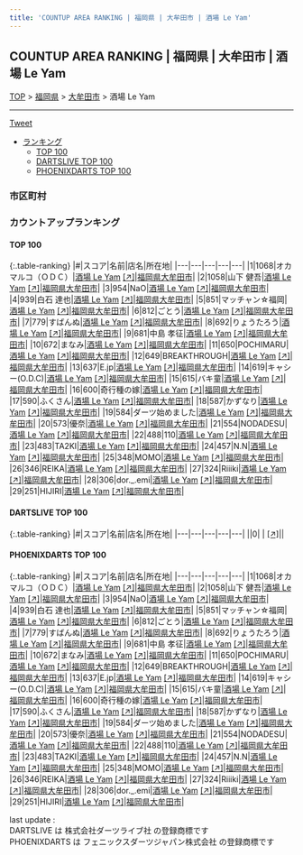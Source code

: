 ```yaml
---
title: 'COUNTUP AREA RANKING | 福岡県 | 大牟田市 | 酒場 Le Yam'
---
```

## COUNTUP AREA RANKING | 福岡県 | 大牟田市 | 酒場 Le Yam

[TOP](/darts/rank/) > [福岡県](/darts/rank/福岡県/) > [大牟田市](/darts/rank/福岡県/大牟田市/) > 酒場 Le Yam

___

<a href="https://twitter.com/share?ref_src=twsrc%5Etfw" data-text="COUNTUP AREA RANKING | 福岡県大牟田市酒場 Le Yam" class="twitter-share-button" data-hashtags="DARTSLIVE,PHOENIXDARTS,darts,ダーツ" data-show-count="false">Tweet</a>

* [ランキング](#カウントアップランキング)
    * [TOP 100](#top-100)
    * [DARTSLIVE TOP 100](#dartslive-top-100)
    * [PHOENIXDARTS TOP 100](#phoenixdarts-top-100)

### 市区町村

<ul>

</ul>

### カウントアップランキング

#### TOP 100



{:.table-ranking}
|#|スコア|名前|店名|所在地|
|---|---|---|---|---|
|1|1068|<span class="rank-name-pd">オカマルコ（ＯＤＣ）</span>|<a href="/darts/rank/shops/6335.html">酒場 Le Yam</a> <a href="https://vs.phoenixdarts.com/jp/shop/shopDetailInfo/s_6335?s_seq=6335">[↗]</a>|<a href="/darts/rank/福岡県/大牟田市">福岡県大牟田市</a>|
|2|1058|<span class="rank-name-pd">山下 健吾</span>|<a href="/darts/rank/shops/6335.html">酒場 Le Yam</a> <a href="https://vs.phoenixdarts.com/jp/shop/shopDetailInfo/s_6335?s_seq=6335">[↗]</a>|<a href="/darts/rank/福岡県/大牟田市">福岡県大牟田市</a>|
|3|954|<span class="rank-name-pd">NaO</span>|<a href="/darts/rank/shops/6335.html">酒場 Le Yam</a> <a href="https://vs.phoenixdarts.com/jp/shop/shopDetailInfo/s_6335?s_seq=6335">[↗]</a>|<a href="/darts/rank/福岡県/大牟田市">福岡県大牟田市</a>|
|4|939|<span class="rank-name-pd">白石 達也</span>|<a href="/darts/rank/shops/6335.html">酒場 Le Yam</a> <a href="https://vs.phoenixdarts.com/jp/shop/shopDetailInfo/s_6335?s_seq=6335">[↗]</a>|<a href="/darts/rank/福岡県/大牟田市">福岡県大牟田市</a>|
|5|851|<span class="rank-name-pd">マッチャン☆福岡</span>|<a href="/darts/rank/shops/6335.html">酒場 Le Yam</a> <a href="https://vs.phoenixdarts.com/jp/shop/shopDetailInfo/s_6335?s_seq=6335">[↗]</a>|<a href="/darts/rank/福岡県/大牟田市">福岡県大牟田市</a>|
|6|812|<span class="rank-name-pd">ごとう</span>|<a href="/darts/rank/shops/6335.html">酒場 Le Yam</a> <a href="https://vs.phoenixdarts.com/jp/shop/shopDetailInfo/s_6335?s_seq=6335">[↗]</a>|<a href="/darts/rank/福岡県/大牟田市">福岡県大牟田市</a>|
|7|779|<span class="rank-name-pd">すばんぬ</span>|<a href="/darts/rank/shops/6335.html">酒場 Le Yam</a> <a href="https://vs.phoenixdarts.com/jp/shop/shopDetailInfo/s_6335?s_seq=6335">[↗]</a>|<a href="/darts/rank/福岡県/大牟田市">福岡県大牟田市</a>|
|8|692|<span class="rank-name-pd">りょうたろう</span>|<a href="/darts/rank/shops/6335.html">酒場 Le Yam</a> <a href="https://vs.phoenixdarts.com/jp/shop/shopDetailInfo/s_6335?s_seq=6335">[↗]</a>|<a href="/darts/rank/福岡県/大牟田市">福岡県大牟田市</a>|
|9|681|<span class="rank-name-pd">中島 孝征</span>|<a href="/darts/rank/shops/6335.html">酒場 Le Yam</a> <a href="https://vs.phoenixdarts.com/jp/shop/shopDetailInfo/s_6335?s_seq=6335">[↗]</a>|<a href="/darts/rank/福岡県/大牟田市">福岡県大牟田市</a>|
|10|672|<span class="rank-name-pd">まなみ</span>|<a href="/darts/rank/shops/6335.html">酒場 Le Yam</a> <a href="https://vs.phoenixdarts.com/jp/shop/shopDetailInfo/s_6335?s_seq=6335">[↗]</a>|<a href="/darts/rank/福岡県/大牟田市">福岡県大牟田市</a>|
|11|650|<span class="rank-name-pd">POCHIMARU</span>|<a href="/darts/rank/shops/6335.html">酒場 Le Yam</a> <a href="https://vs.phoenixdarts.com/jp/shop/shopDetailInfo/s_6335?s_seq=6335">[↗]</a>|<a href="/darts/rank/福岡県/大牟田市">福岡県大牟田市</a>|
|12|649|<span class="rank-name-pd">BREAKTHROUGH</span>|<a href="/darts/rank/shops/6335.html">酒場 Le Yam</a> <a href="https://vs.phoenixdarts.com/jp/shop/shopDetailInfo/s_6335?s_seq=6335">[↗]</a>|<a href="/darts/rank/福岡県/大牟田市">福岡県大牟田市</a>|
|13|637|<span class="rank-name-pd">E.jp</span>|<a href="/darts/rank/shops/6335.html">酒場 Le Yam</a> <a href="https://vs.phoenixdarts.com/jp/shop/shopDetailInfo/s_6335?s_seq=6335">[↗]</a>|<a href="/darts/rank/福岡県/大牟田市">福岡県大牟田市</a>|
|14|619|<span class="rank-name-pd">キャシー(O.D.C)</span>|<a href="/darts/rank/shops/6335.html">酒場 Le Yam</a> <a href="https://vs.phoenixdarts.com/jp/shop/shopDetailInfo/s_6335?s_seq=6335">[↗]</a>|<a href="/darts/rank/福岡県/大牟田市">福岡県大牟田市</a>|
|15|615|<span class="rank-name-pd">バキ童</span>|<a href="/darts/rank/shops/6335.html">酒場 Le Yam</a> <a href="https://vs.phoenixdarts.com/jp/shop/shopDetailInfo/s_6335?s_seq=6335">[↗]</a>|<a href="/darts/rank/福岡県/大牟田市">福岡県大牟田市</a>|
|16|600|<span class="rank-name-pd">奇行種の嫁</span>|<a href="/darts/rank/shops/6335.html">酒場 Le Yam</a> <a href="https://vs.phoenixdarts.com/jp/shop/shopDetailInfo/s_6335?s_seq=6335">[↗]</a>|<a href="/darts/rank/福岡県/大牟田市">福岡県大牟田市</a>|
|17|590|<span class="rank-name-pd">ふくさん</span>|<a href="/darts/rank/shops/6335.html">酒場 Le Yam</a> <a href="https://vs.phoenixdarts.com/jp/shop/shopDetailInfo/s_6335?s_seq=6335">[↗]</a>|<a href="/darts/rank/福岡県/大牟田市">福岡県大牟田市</a>|
|18|587|<span class="rank-name-pd">かずなり</span>|<a href="/darts/rank/shops/6335.html">酒場 Le Yam</a> <a href="https://vs.phoenixdarts.com/jp/shop/shopDetailInfo/s_6335?s_seq=6335">[↗]</a>|<a href="/darts/rank/福岡県/大牟田市">福岡県大牟田市</a>|
|19|584|<span class="rank-name-pd">ダーツ始めました</span>|<a href="/darts/rank/shops/6335.html">酒場 Le Yam</a> <a href="https://vs.phoenixdarts.com/jp/shop/shopDetailInfo/s_6335?s_seq=6335">[↗]</a>|<a href="/darts/rank/福岡県/大牟田市">福岡県大牟田市</a>|
|20|573|<span class="rank-name-pd">優奈</span>|<a href="/darts/rank/shops/6335.html">酒場 Le Yam</a> <a href="https://vs.phoenixdarts.com/jp/shop/shopDetailInfo/s_6335?s_seq=6335">[↗]</a>|<a href="/darts/rank/福岡県/大牟田市">福岡県大牟田市</a>|
|21|554|<span class="rank-name-pd">NODADESU</span>|<a href="/darts/rank/shops/6335.html">酒場 Le Yam</a> <a href="https://vs.phoenixdarts.com/jp/shop/shopDetailInfo/s_6335?s_seq=6335">[↗]</a>|<a href="/darts/rank/福岡県/大牟田市">福岡県大牟田市</a>|
|22|488|<span class="rank-name-pd">110</span>|<a href="/darts/rank/shops/6335.html">酒場 Le Yam</a> <a href="https://vs.phoenixdarts.com/jp/shop/shopDetailInfo/s_6335?s_seq=6335">[↗]</a>|<a href="/darts/rank/福岡県/大牟田市">福岡県大牟田市</a>|
|23|483|<span class="rank-name-pd">TA2KI</span>|<a href="/darts/rank/shops/6335.html">酒場 Le Yam</a> <a href="https://vs.phoenixdarts.com/jp/shop/shopDetailInfo/s_6335?s_seq=6335">[↗]</a>|<a href="/darts/rank/福岡県/大牟田市">福岡県大牟田市</a>|
|24|457|<span class="rank-name-pd">N.N</span>|<a href="/darts/rank/shops/6335.html">酒場 Le Yam</a> <a href="https://vs.phoenixdarts.com/jp/shop/shopDetailInfo/s_6335?s_seq=6335">[↗]</a>|<a href="/darts/rank/福岡県/大牟田市">福岡県大牟田市</a>|
|25|348|<span class="rank-name-pd">MOMO</span>|<a href="/darts/rank/shops/6335.html">酒場 Le Yam</a> <a href="https://vs.phoenixdarts.com/jp/shop/shopDetailInfo/s_6335?s_seq=6335">[↗]</a>|<a href="/darts/rank/福岡県/大牟田市">福岡県大牟田市</a>|
|26|346|<span class="rank-name-pd">REIKA</span>|<a href="/darts/rank/shops/6335.html">酒場 Le Yam</a> <a href="https://vs.phoenixdarts.com/jp/shop/shopDetailInfo/s_6335?s_seq=6335">[↗]</a>|<a href="/darts/rank/福岡県/大牟田市">福岡県大牟田市</a>|
|27|324|<span class="rank-name-pd">Riiiki</span>|<a href="/darts/rank/shops/6335.html">酒場 Le Yam</a> <a href="https://vs.phoenixdarts.com/jp/shop/shopDetailInfo/s_6335?s_seq=6335">[↗]</a>|<a href="/darts/rank/福岡県/大牟田市">福岡県大牟田市</a>|
|28|306|<span class="rank-name-pd">dor._.emi</span>|<a href="/darts/rank/shops/6335.html">酒場 Le Yam</a> <a href="https://vs.phoenixdarts.com/jp/shop/shopDetailInfo/s_6335?s_seq=6335">[↗]</a>|<a href="/darts/rank/福岡県/大牟田市">福岡県大牟田市</a>|
|29|251|<span class="rank-name-pd">HIJIRI</span>|<a href="/darts/rank/shops/6335.html">酒場 Le Yam</a> <a href="https://vs.phoenixdarts.com/jp/shop/shopDetailInfo/s_6335?s_seq=6335">[↗]</a>|<a href="/darts/rank/福岡県/大牟田市">福岡県大牟田市</a>|


#### DARTSLIVE TOP 100



{:.table-ranking}
|#|スコア|名前|店名|所在地|
|---|---|---|---|---|
||0|<span class="rank-name-dl"> </span>|<a href="/darts/rank/shops/.html"></a> <a href="">[↗]</a>|<a href="/darts/rank//"></a>|


#### PHOENIXDARTS TOP 100



{:.table-ranking}
|#|スコア|名前|店名|所在地|
|---|---|---|---|---|
|1|1068|<span class="rank-name-pd">オカマルコ（ＯＤＣ）</span>|<a href="/darts/rank/shops/6335.html">酒場 Le Yam</a> <a href="https://vs.phoenixdarts.com/jp/shop/shopDetailInfo/s_6335?s_seq=6335">[↗]</a>|<a href="/darts/rank/福岡県/大牟田市">福岡県大牟田市</a>|
|2|1058|<span class="rank-name-pd">山下 健吾</span>|<a href="/darts/rank/shops/6335.html">酒場 Le Yam</a> <a href="https://vs.phoenixdarts.com/jp/shop/shopDetailInfo/s_6335?s_seq=6335">[↗]</a>|<a href="/darts/rank/福岡県/大牟田市">福岡県大牟田市</a>|
|3|954|<span class="rank-name-pd">NaO</span>|<a href="/darts/rank/shops/6335.html">酒場 Le Yam</a> <a href="https://vs.phoenixdarts.com/jp/shop/shopDetailInfo/s_6335?s_seq=6335">[↗]</a>|<a href="/darts/rank/福岡県/大牟田市">福岡県大牟田市</a>|
|4|939|<span class="rank-name-pd">白石 達也</span>|<a href="/darts/rank/shops/6335.html">酒場 Le Yam</a> <a href="https://vs.phoenixdarts.com/jp/shop/shopDetailInfo/s_6335?s_seq=6335">[↗]</a>|<a href="/darts/rank/福岡県/大牟田市">福岡県大牟田市</a>|
|5|851|<span class="rank-name-pd">マッチャン☆福岡</span>|<a href="/darts/rank/shops/6335.html">酒場 Le Yam</a> <a href="https://vs.phoenixdarts.com/jp/shop/shopDetailInfo/s_6335?s_seq=6335">[↗]</a>|<a href="/darts/rank/福岡県/大牟田市">福岡県大牟田市</a>|
|6|812|<span class="rank-name-pd">ごとう</span>|<a href="/darts/rank/shops/6335.html">酒場 Le Yam</a> <a href="https://vs.phoenixdarts.com/jp/shop/shopDetailInfo/s_6335?s_seq=6335">[↗]</a>|<a href="/darts/rank/福岡県/大牟田市">福岡県大牟田市</a>|
|7|779|<span class="rank-name-pd">すばんぬ</span>|<a href="/darts/rank/shops/6335.html">酒場 Le Yam</a> <a href="https://vs.phoenixdarts.com/jp/shop/shopDetailInfo/s_6335?s_seq=6335">[↗]</a>|<a href="/darts/rank/福岡県/大牟田市">福岡県大牟田市</a>|
|8|692|<span class="rank-name-pd">りょうたろう</span>|<a href="/darts/rank/shops/6335.html">酒場 Le Yam</a> <a href="https://vs.phoenixdarts.com/jp/shop/shopDetailInfo/s_6335?s_seq=6335">[↗]</a>|<a href="/darts/rank/福岡県/大牟田市">福岡県大牟田市</a>|
|9|681|<span class="rank-name-pd">中島 孝征</span>|<a href="/darts/rank/shops/6335.html">酒場 Le Yam</a> <a href="https://vs.phoenixdarts.com/jp/shop/shopDetailInfo/s_6335?s_seq=6335">[↗]</a>|<a href="/darts/rank/福岡県/大牟田市">福岡県大牟田市</a>|
|10|672|<span class="rank-name-pd">まなみ</span>|<a href="/darts/rank/shops/6335.html">酒場 Le Yam</a> <a href="https://vs.phoenixdarts.com/jp/shop/shopDetailInfo/s_6335?s_seq=6335">[↗]</a>|<a href="/darts/rank/福岡県/大牟田市">福岡県大牟田市</a>|
|11|650|<span class="rank-name-pd">POCHIMARU</span>|<a href="/darts/rank/shops/6335.html">酒場 Le Yam</a> <a href="https://vs.phoenixdarts.com/jp/shop/shopDetailInfo/s_6335?s_seq=6335">[↗]</a>|<a href="/darts/rank/福岡県/大牟田市">福岡県大牟田市</a>|
|12|649|<span class="rank-name-pd">BREAKTHROUGH</span>|<a href="/darts/rank/shops/6335.html">酒場 Le Yam</a> <a href="https://vs.phoenixdarts.com/jp/shop/shopDetailInfo/s_6335?s_seq=6335">[↗]</a>|<a href="/darts/rank/福岡県/大牟田市">福岡県大牟田市</a>|
|13|637|<span class="rank-name-pd">E.jp</span>|<a href="/darts/rank/shops/6335.html">酒場 Le Yam</a> <a href="https://vs.phoenixdarts.com/jp/shop/shopDetailInfo/s_6335?s_seq=6335">[↗]</a>|<a href="/darts/rank/福岡県/大牟田市">福岡県大牟田市</a>|
|14|619|<span class="rank-name-pd">キャシー(O.D.C)</span>|<a href="/darts/rank/shops/6335.html">酒場 Le Yam</a> <a href="https://vs.phoenixdarts.com/jp/shop/shopDetailInfo/s_6335?s_seq=6335">[↗]</a>|<a href="/darts/rank/福岡県/大牟田市">福岡県大牟田市</a>|
|15|615|<span class="rank-name-pd">バキ童</span>|<a href="/darts/rank/shops/6335.html">酒場 Le Yam</a> <a href="https://vs.phoenixdarts.com/jp/shop/shopDetailInfo/s_6335?s_seq=6335">[↗]</a>|<a href="/darts/rank/福岡県/大牟田市">福岡県大牟田市</a>|
|16|600|<span class="rank-name-pd">奇行種の嫁</span>|<a href="/darts/rank/shops/6335.html">酒場 Le Yam</a> <a href="https://vs.phoenixdarts.com/jp/shop/shopDetailInfo/s_6335?s_seq=6335">[↗]</a>|<a href="/darts/rank/福岡県/大牟田市">福岡県大牟田市</a>|
|17|590|<span class="rank-name-pd">ふくさん</span>|<a href="/darts/rank/shops/6335.html">酒場 Le Yam</a> <a href="https://vs.phoenixdarts.com/jp/shop/shopDetailInfo/s_6335?s_seq=6335">[↗]</a>|<a href="/darts/rank/福岡県/大牟田市">福岡県大牟田市</a>|
|18|587|<span class="rank-name-pd">かずなり</span>|<a href="/darts/rank/shops/6335.html">酒場 Le Yam</a> <a href="https://vs.phoenixdarts.com/jp/shop/shopDetailInfo/s_6335?s_seq=6335">[↗]</a>|<a href="/darts/rank/福岡県/大牟田市">福岡県大牟田市</a>|
|19|584|<span class="rank-name-pd">ダーツ始めました</span>|<a href="/darts/rank/shops/6335.html">酒場 Le Yam</a> <a href="https://vs.phoenixdarts.com/jp/shop/shopDetailInfo/s_6335?s_seq=6335">[↗]</a>|<a href="/darts/rank/福岡県/大牟田市">福岡県大牟田市</a>|
|20|573|<span class="rank-name-pd">優奈</span>|<a href="/darts/rank/shops/6335.html">酒場 Le Yam</a> <a href="https://vs.phoenixdarts.com/jp/shop/shopDetailInfo/s_6335?s_seq=6335">[↗]</a>|<a href="/darts/rank/福岡県/大牟田市">福岡県大牟田市</a>|
|21|554|<span class="rank-name-pd">NODADESU</span>|<a href="/darts/rank/shops/6335.html">酒場 Le Yam</a> <a href="https://vs.phoenixdarts.com/jp/shop/shopDetailInfo/s_6335?s_seq=6335">[↗]</a>|<a href="/darts/rank/福岡県/大牟田市">福岡県大牟田市</a>|
|22|488|<span class="rank-name-pd">110</span>|<a href="/darts/rank/shops/6335.html">酒場 Le Yam</a> <a href="https://vs.phoenixdarts.com/jp/shop/shopDetailInfo/s_6335?s_seq=6335">[↗]</a>|<a href="/darts/rank/福岡県/大牟田市">福岡県大牟田市</a>|
|23|483|<span class="rank-name-pd">TA2KI</span>|<a href="/darts/rank/shops/6335.html">酒場 Le Yam</a> <a href="https://vs.phoenixdarts.com/jp/shop/shopDetailInfo/s_6335?s_seq=6335">[↗]</a>|<a href="/darts/rank/福岡県/大牟田市">福岡県大牟田市</a>|
|24|457|<span class="rank-name-pd">N.N</span>|<a href="/darts/rank/shops/6335.html">酒場 Le Yam</a> <a href="https://vs.phoenixdarts.com/jp/shop/shopDetailInfo/s_6335?s_seq=6335">[↗]</a>|<a href="/darts/rank/福岡県/大牟田市">福岡県大牟田市</a>|
|25|348|<span class="rank-name-pd">MOMO</span>|<a href="/darts/rank/shops/6335.html">酒場 Le Yam</a> <a href="https://vs.phoenixdarts.com/jp/shop/shopDetailInfo/s_6335?s_seq=6335">[↗]</a>|<a href="/darts/rank/福岡県/大牟田市">福岡県大牟田市</a>|
|26|346|<span class="rank-name-pd">REIKA</span>|<a href="/darts/rank/shops/6335.html">酒場 Le Yam</a> <a href="https://vs.phoenixdarts.com/jp/shop/shopDetailInfo/s_6335?s_seq=6335">[↗]</a>|<a href="/darts/rank/福岡県/大牟田市">福岡県大牟田市</a>|
|27|324|<span class="rank-name-pd">Riiiki</span>|<a href="/darts/rank/shops/6335.html">酒場 Le Yam</a> <a href="https://vs.phoenixdarts.com/jp/shop/shopDetailInfo/s_6335?s_seq=6335">[↗]</a>|<a href="/darts/rank/福岡県/大牟田市">福岡県大牟田市</a>|
|28|306|<span class="rank-name-pd">dor._.emi</span>|<a href="/darts/rank/shops/6335.html">酒場 Le Yam</a> <a href="https://vs.phoenixdarts.com/jp/shop/shopDetailInfo/s_6335?s_seq=6335">[↗]</a>|<a href="/darts/rank/福岡県/大牟田市">福岡県大牟田市</a>|
|29|251|<span class="rank-name-pd">HIJIRI</span>|<a href="/darts/rank/shops/6335.html">酒場 Le Yam</a> <a href="https://vs.phoenixdarts.com/jp/shop/shopDetailInfo/s_6335?s_seq=6335">[↗]</a>|<a href="/darts/rank/福岡県/大牟田市">福岡県大牟田市</a>|


<div class="footer border-top border-gray-light mt-5 pt-3 text-right text-gray">
    last update : <span style="font-weight: italic" id="foot_last_modified"></span><br />
    DARTSLIVE は 株式会社ダーツライブ社 の登録商標です<br />
    PHOENIXDARTS は フェニックスダーツジャパン株式会社 の登録商標です<br />
</div>

<script src="https://cdnjs.cloudflare.com/ajax/libs/jquery.tablesorter/2.31.3/js/jquery.tablesorter.min.js" integrity="sha512-qzgd5cYSZcosqpzpn7zF2ZId8f/8CHmFKZ8j7mU4OUXTNRd5g+ZHBPsgKEwoqxCtdQvExE5LprwwPAgoicguNg==" crossorigin="anonymous" referrerpolicy="no-referrer"></script>
<link rel="stylesheet" href="https://cdnjs.cloudflare.com/ajax/libs/jquery.tablesorter/2.31.3/css/theme.default.min.css" integrity="sha512-wghhOJkjQX0Lh3NSWvNKeZ0ZpNn+SPVXX1Qyc9OCaogADktxrBiBdKGDoqVUOyhStvMBmJQ8ZdMHiR3wuEq8+w==" crossorigin="anonymous" referrerpolicy="no-referrer" />
<script>
$(function() {
    $(".table-ranking").tablesorter({sortList:[[0, 0]]});
    $("#foot_last_modified").text(formatDate(new Date(document.lastModified), 'yyyy-MM-dd HH:mm:ss'));
});
</script>

<script async src="https://platform.twitter.com/widgets.js" charset="utf-8"></script>